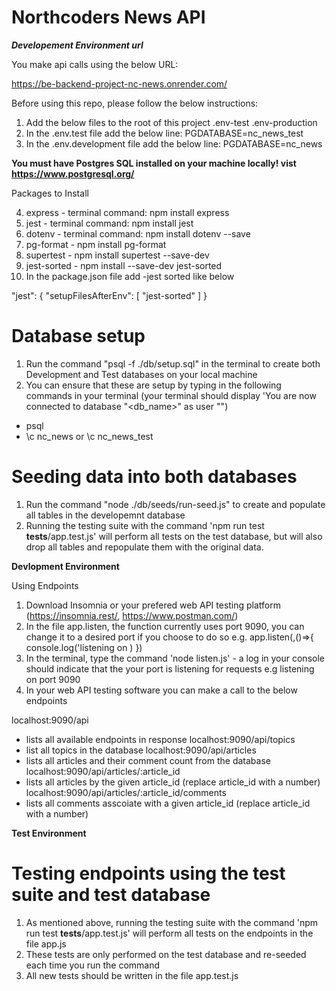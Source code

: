# Northcoders News API

***Developement Environment url***

You make api calls using the below URL:

https://be-backend-project-nc-news.onrender.com/

Before using this repo, please follow the below instructions:

1. Add the below files to the root of this project
 .env-test
 .env-production
2. In the .env.test file add the below line:
PGDATABASE=nc_news_test
3. In the .env.development file add the below line:
PGDATABASE=nc_news

**You must have Postgres SQL installed on your machine locally! vist https://www.postgresql.org/**

Packages to Install 

4. express - terminal command: npm install express
5. jest - terminal command: npm install jest
6. dotenv - terminal command: npm install dotenv --save
7. pg-format - npm install pg-format
8. supertest - npm install supertest --save-dev
9. jest-sorted - npm install --save-dev jest-sorted
10. In the package.json file add -jest sorted like below

 "jest": {
    "setupFilesAfterEnv": [
       "jest-sorted"
    ]
  }

# Database setup #

1. Run the command "psql -f ./db/setup.sql" in the terminal to create both Development and Test databases on your local machine
2. You can ensure that these are setup by typing in the following commands in your terminal (your terminal should display 'You are now connected to database "<db_name>" as user "<username>")
 - psql
 - \c nc_news or \c nc_news_test

# Seeding data into both databases #

1. Run the command "node ./db/seeds/run-seed.js" to create and populate all tables in the developemnt database
2. Running the testing suite with the command 'npm run test __tests__/app.test.js' will perform all tests on the test database, but will also drop all tables and repopulate them with the original data.

**Devlopment Environment**

Using Endpoints

1. Download Insomnia or your prefered web API testing platform (https://insomnia.rest/, https://www.postman.com/)
2. In the file app.listen, the function currently uses port 9090, you can change it to a desired port if you choose to do so e.g. app.listen(<port>,()=>{
    console.log('listening on <port>)
})
3. In the terminal, type the command 'node listen.js' - a log in your console should indicate that the your port is listening for requests e.g listening on port 9090
4. In your web API testing software you can make a call to the below endpoints

localhost:9090/api
 - lists all available endpoints in response
localhost:9090/api/topics
 - list all topics in the database
localhost:9090/api/articles
 - lists all articles and their comment count from the database
localhost:9090/api/articles/:article_id
 - lists all articles by the given article_id (replace article_id with a number)
localhost:9090/api/articles/:article_id/comments
 - lists all comments asscoiate with a given article_id (replace article_id with a number)

 **Test Environment**

# Testing endpoints using the test suite and test database #

1. As mentioned above, running the testing suite with the command 'npm run test __tests__/app.test.js' will perform all tests on the endpoints in the file app.js
2. These tests are only performed on the test database and re-seeded each time you run the command
3. All new tests should be written in the file app.test.js


